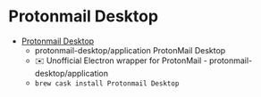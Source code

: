 # Protonmail Desktop
- [Protonmail Desktop](https://github.com/protonmail-desktop/application)
  -  protonmail-desktop/application ProtonMail Desktop   
  - :envelope: Unofficial Electron wrapper for ProtonMail - protonmail-desktop/application
  - `brew cask install Protonmail Desktop`
